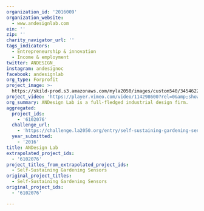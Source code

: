 ```yaml
---
organization_id: '2016009'
organization_website:
  - www.andesignlab.com
ein: ''
zip: ''
charity_navigator_url: ''
tags_indicators:
  - Entrepreneurship & innovation
  - Income & employment
twitter: ANDESIGN_
instagram: andesignoc
facebook: andesignlab
org_type: Forprofit
project_image: >-
  https://skild-prod.s3.amazonaws.com/myla2050/images/custom540/3454622194741-team91.png
project_video: 'https://player.vimeo.com/video/114298600?rel=0&amp;showinfo=0'
org_summary: ANDesign Lab is a full-fledged industrial design firm.
aggregated:
  project_ids:
    - '6102076'
  challenge_url:
    - 'https://challenge.la2050.org/entry/self-sustaining-gardening-sensors'
  year_submitted:
    - '2016'
title: ANDesign Lab
extrapolated_project_ids:
  - '6102076'
project_titles_from_extrapolated_project_ids:
  - Self-Sustaining Gardening Sensors
original_project_titles:
  - Self-Sustaining Gardening Sensors
original_project_ids:
  - '6102076'

---
```

